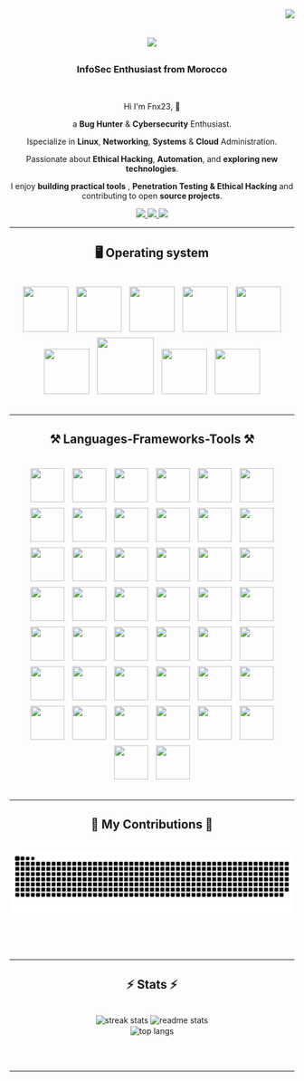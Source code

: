 <img align="right" src="https://visitor-badge.laobi.icu/badge?page_id=Fnx-23.Fnx-23" />

<h1 align="center">
    <img src="https://camo.githubusercontent.com/1cc478d6ea38eab530acb98124c749dba0c5b19294bee0ee4bd6169ae4f5639d/68747470733a2f2f6d656469612e67697068792e636f6d2f6d656469612f336f456a4857706956494f475854356c396d2f67697068792e676966" />
</h1>

<h3 align="center">InfoSec Enthusiast from Morocco</h3>

<br/>

<div align="center">
 
Hi I'm Fnx23, 👋

 a **Bug Hunter** & **Cybersecurity** Enthusiast.  

Ispecialize in **Linux**, **Networking**, **Systems** & **Cloud** Administration.  

Passionate about **Ethical Hacking**, **Automation**, and **exploring new technologies**.  

I enjoy **building practical tools** , **Penetration Testing & Ethical Hacking**
 and contributing to open **source projects**.


 </div>
 
<div align="center"> 
  <a href="mailto:gmaildyali">
    <img src="https://img.shields.io/badge/Gmail-D14836?style=for-the-badge&logo=gmail&logoColor=white"  target="_blank" />
  </a>
  <a href="linkdendyali" target="_blank">
    <img src="https://img.shields.io/badge/LinkedIn-0077B5?style=for-the-badge&logo=linkedin&logoColor=white" target="_blank" />
  </a>
  <a href="https://www.instagram.com/fnx23/" target="_blank">
     <img src="https://img.shields.io/badge/Instagram-E4405F?style=for-the-badge&logo=instagram&logoColor=white" target="_blank" /> <!-- sqlite, safari, google-chrome are other good icon options -->
  </a>
</div>

 <hr/>
 
<h2 align="center">🖥️ Operating system</h2>
<br/>
<div align="center">
    <img src="https://raw.githubusercontent.com/marwin1991/profile-technology-icons/refs/heads/main/icons/windows.png"  width="80" height="80" style="margin:5px;" />
    <img src="https://raw.githubusercontent.com/marwin1991/profile-technology-icons/refs/heads/main/icons/macos.png"  width="80" height="80" style="margin:5px;" />
    <img src="https://raw.githubusercontent.com/marwin1991/profile-technology-icons/refs/heads/main/icons/linux.png"  width="80" height="80" style="margin:5px;" />
    <img src="https://raw.githubusercontent.com/marwin1991/profile-technology-icons/refs/heads/main/icons/arch_linux.png"  width="80" height="80"  style="margin:5px;" />
    <img src="https://raw.githubusercontent.com/marwin1991/profile-technology-icons/refs/heads/main/icons/ubuntu.png"  width="80" height="80" style="margin:5px;" />
    <img src="https://raw.githubusercontent.com/marwin1991/profile-technology-icons/refs/heads/main/icons/fedora.png"  width="80" height="80" style="margin:5px;" />
    <img src="https://raw.githubusercontent.com/marwin1991/profile-technology-icons/refs/heads/main/icons/kali_linux.png"  width="100" height="100" style="margin:5px;" />
    <img src="https://raw.githubusercontent.com/marwin1991/profile-technology-icons/refs/heads/main/icons/nixos.png"  width="80" height="80" style="margin:5px;" />
    <img src="https://raw.githubusercontent.com/marwin1991/profile-technology-icons/refs/heads/main/icons/elementary_os.png"  width="80" height="80" style="margin:5px;" />
</div>

<br/>
<hr/>

<h2 align="center">⚒️ Languages-Frameworks-Tools ⚒️</h2>
<br/>
<div align="center">
    <img src="https://www.kali.org/tools/nmap/images/nmap-logo.svg" width="60" height="60" style="margin:5px;" />
    <img src="https://www.kali.org/tools/wireshark/images/wireshark-logo.svg" width="60" height="60" style="margin:5px;" />
    <img src="https://www.kali.org/tools/metasploit-framework/images/metasploit-framework-logo.svg" width="60" height="60" style="margin:5px;" />
    <img src="https://www.kali.org/tools/burpsuite/images/burpsuite-logo.svg" width="60" height="60" style="margin:5px;" />
    <img src="https://www.kali.org/tools/beef-xss/images/beef-xss-logo.svg" width="60" height="60" style="margin:5px;" />
    <img src="https://www.kali.org/tools/nikto/images/nikto-logo.svg" width="60" height="60" style="margin:5px;" />
    <img src="https://www.kali.org/tools/sqlmap/images/sqlmap-logo.svg" width="60" height="60" style="margin:5px;" />
    <img src="https://www.kali.org/tools/hashcat/images/hashcat-logo.svg" width="60" height="60" style="margin:5px;" />
    <img src="https://www.kali.org/tools/john/images/john-logo.svg" width="60" height="60" style="margin:5px;" />
    <img src="https://www.kali.org/tools/hydra/images/hydra-logo.svg" width="60" height="60" style="margin:5px;" />
    <img src="https://www.kali.org/tools/netcat/images/netcat-logo.svg" width="60" height="60" style="margin:5px;" />
    <img src="https://www.kali.org/tools/bully/images/bully-logo.svg" width="60" height="60" style="margin:5px;" />
   <img src="https://raw.githubusercontent.com/marwin1991/profile-technology-icons/refs/heads/main/icons/python.png" width="60" height="60" style="margin:5px;" />
    <img src="https://raw.githubusercontent.com/marwin1991/profile-technology-icons/refs/heads/main/icons/pytest.png" width="60" height="60" style="margin:5px;" />
    <img src="https://raw.githubusercontent.com/marwin1991/profile-technology-icons/refs/heads/main/icons/numpy.png" width="60" height="60" style="margin:5px;" />
    <img src="https://raw.githubusercontent.com/marwin1991/profile-technology-icons/refs/heads/main/icons/pandas.png" width="60" height="60" style="margin:5px;" />
    <img src="https://raw.githubusercontent.com/marwin1991/profile-technology-icons/refs/heads/main/icons/fastapi.png" width="60" height="60" style="margin:5px;" />
    <img src="https://raw.githubusercontent.com/marwin1991/profile-technology-icons/refs/heads/main/icons/jupyter_notebook.png" width="60" height="60" style="margin:5px;" />
    <img src="https://raw.githubusercontent.com/marwin1991/profile-technology-icons/refs/heads/main/icons/javascript.png" width="60" height="60" style="margin:5px;" />
    <img src="https://raw.githubusercontent.com/marwin1991/profile-technology-icons/refs/heads/main/icons/vim.png" width="60" height="60" style="margin:5px;" />
    <img src="https://raw.githubusercontent.com/marwin1991/profile-technology-icons/refs/heads/main/icons/pycharm.png" width="60" height="60" style="margin:5px;" />
    <img src="https://raw.githubusercontent.com/marwin1991/profile-technology-icons/refs/heads/main/icons/visual_studio_code.png" width="60" height="60" style="margin:5px;" />
    <img src="https://raw.githubusercontent.com/marwin1991/profile-technology-icons/refs/heads/main/icons/postman.png" width="60" height="60" style="margin:5px;" />
    <img src="https://raw.githubusercontent.com/marwin1991/profile-technology-icons/refs/heads/main/icons/git.png" width="60" height="60" style="margin:5px;" />
    <img src="https://raw.githubusercontent.com/marwin1991/profile-technology-icons/refs/heads/main/icons/github.png" width="60" height="60" style="margin:5px;" />
    <img src="https://raw.githubusercontent.com/marwin1991/profile-technology-icons/refs/heads/main/icons/gitlab.png" width="60" height="60" style="margin:5px;" />
    <img src="https://raw.githubusercontent.com/marwin1991/profile-technology-icons/refs/heads/main/icons/http.png" width="60" height="60" style="margin:5px;" />
    <img src="https://raw.githubusercontent.com/marwin1991/profile-technology-icons/refs/heads/main/icons/websocket.png" width="60" height="60" style="margin:5px;" />
    <img src="https://raw.githubusercontent.com/marwin1991/profile-technology-icons/refs/heads/main/icons/grpc.png" width="60" height="60" style="margin:5px;" />
    <img src="https://raw.githubusercontent.com/marwin1991/profile-technology-icons/refs/heads/main/icons/graphql.png" width="60" height="60" style="margin:5px;" />
    <img src="https://raw.githubusercontent.com/marwin1991/profile-technology-icons/refs/heads/main/icons/rest.png" width="60" height="60" style="margin:5px;" />
    <img src="https://raw.githubusercontent.com/marwin1991/profile-technology-icons/refs/heads/main/icons/docker.png" width="60" height="60" style="margin:5px;" />
    <img src="https://raw.githubusercontent.com/marwin1991/profile-technology-icons/refs/heads/main/icons/bash.png" width="60" height="60" style="margin:5px;" />
    <img src="https://raw.githubusercontent.com/marwin1991/profile-technology-icons/refs/heads/main/icons/kubernetes.png" width="60" height="60" style="margin:5px;" />
    <img src="https://raw.githubusercontent.com/marwin1991/profile-technology-icons/refs/heads/main/icons/terraform.png" width="60" height="60" style="margin:5px;" />
    <img src="https://raw.githubusercontent.com/marwin1991/profile-technology-icons/refs/heads/main/icons/nginx.png" width="60" height="60" style="margin:5px;" />
    <img src="https://raw.githubusercontent.com/marwin1991/profile-technology-icons/refs/heads/main/icons/jenkins.png" width="60" height="60" style="margin:5px;" />
    <img src="https://raw.githubusercontent.com/marwin1991/profile-technology-icons/refs/heads/main/icons/mysql.png" width="60" height="60" style="margin:5px;" />
    <img src="https://raw.githubusercontent.com/marwin1991/profile-technology-icons/refs/heads/main/icons/postgresql.png" width="60" height="60" style="margin:5px;" />
    <img src="https://raw.githubusercontent.com/marwin1991/profile-technology-icons/refs/heads/main/icons/mongodb.png" width="60" height="60" style="margin:5px;" />
    <img src="https://raw.githubusercontent.com/marwin1991/profile-technology-icons/refs/heads/main/icons/mariadb.png" width="60" height="60" style="margin:5px;" />
    <img src="https://raw.githubusercontent.com/marwin1991/profile-technology-icons/refs/heads/main/icons/microsoft_azure.png" width="60" height="60" style="margin:5px;" />
    <img src="https://raw.githubusercontent.com/marwin1991/profile-technology-icons/refs/heads/main/icons/aws.png" width="60" height="60" style="margin:5px;" />
    <img src="https://raw.githubusercontent.com/marwin1991/profile-technology-icons/refs/heads/main/icons/gcp.png" width="60" height="60" style="margin:5px;" />
</div>

<br/>
<hr/>

<div align="center">
  <h2>🐍 My Contributions 🐍</h2>
  <br>
  <img alt="snake eating my contributions" src="https://raw.githubusercontent.com/salesp07/salesp07/output/github-contribution-grid-snake.svg" />
  
  <br/><br/><br/>
</div>

<hr/>

<h2 align="center">⚡ Stats ⚡</h2>
<br>
<div align=center>
 <img width="390" src="https://streak-stats.demolab.com/?user=Fnx-23&theme=react&border_radius=10" alt="streak stats"/>
<img width="390" src="https://github-readme-stats.vercel.app/api?username=Fnx-23&show_icons=true&theme=react&rank_icon=github&border_radius=10" alt="readme stats" />
<br/>
<img width="325" align="center" src="https://github-readme-stats.vercel.app/api/top-langs/?username=Fnx-23&hide=HTML&langs_count=8&layout=compact&theme=react&border_radius=10" alt="top langs" />

</div>

<br/><br/>

<hr/>

<br/>

